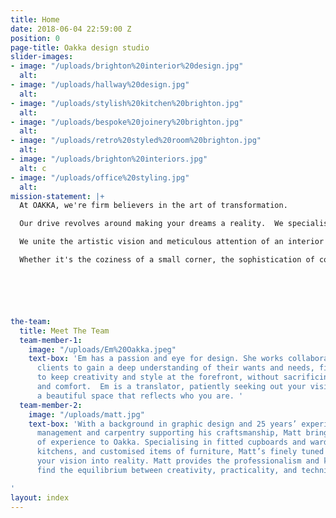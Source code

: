 ```yaml
---
title: Home
date: 2018-06-04 22:59:00 Z
position: 0
page-title: Oakka design studio
slider-images:
- image: "/uploads/brighton%20interior%20design.jpg"
  alt: 
- image: "/uploads/hallway%20design.jpg"
  alt: 
- image: "/uploads/stylish%20kitchen%20brighton.jpg"
  alt: 
- image: "/uploads/bespoke%20joinery%20brighton.jpg"
  alt: 
- image: "/uploads/retro%20styled%20room%20brighton.jpg"
  alt: 
- image: "/uploads/brighton%20interiors.jpg"
  alt: c
- image: "/uploads/office%20styling.jpg"
  alt: 
mission-statement: |+
  At OAKKA, we're firm believers in the art of transformation.

  Our drive revolves around making your dreams a reality.  We specialise in crafting environments that evolve harmoniously with you, ensuring your home mirrors not only your taste but also your individual character. It's a place that you'll eagerly return to and a space you'll happily share with your loved ones.

  We unite the artistic vision and meticulous attention of an interior designer with the practical wisdom of a project manager and the skilled craftsmanship of a carpenter. This forms a committed team of professionals who are ready to strategize, design, and breathe life into your ideal space.

  Whether it's the coziness of a small corner, the sophistication of commercial designs, or a complete home transformation, OAKKA delivers a smooth, grounded experience for all your design requirements.






the-team:
  title: Meet The Team
  team-member-1:
    image: "/uploads/Em%20Oakka.jpeg"
    text-box: 'Em has a passion and eye for design. She works collaboratively with
      clients to gain a deep understanding of their wants and needs, finding a way
      to keep creativity and style at the forefront, without sacrificing practicality
      and comfort.  Em is a translator, patiently seeking out your vision and creating
      a beautiful space that reflects who you are. '
  team-member-2:
    image: "/uploads/matt.jpg"
    text-box: 'With a background in graphic design and 25 years’ experience in project
      management and carpentry supporting his craftsmanship, Matt brings a wealth
      of experience to Oakka. Specialising in fitted cupboards and wardrobes, bespoke
      kitchens, and customised items of furniture, Matt’s finely tuned skills turn
      your vision into reality. Matt provides the professionalism and know-how to
      find the equilibrium between creativity, practicality, and technicality.

'
layout: index
---
```


